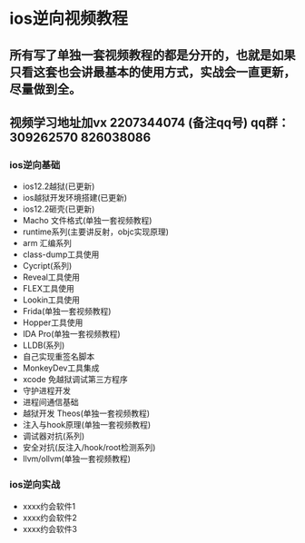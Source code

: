 # ios逆向视频教程
## 所有写了单独一套视频教程的都是分开的，也就是如果只看这套也会讲最基本的使用方式，实战会一直更新，尽量做到全。
## 视频学习地址加vx 2207344074  (备注qq号) qq群：309262570 826038086

### ios逆向基础
* ios12.2越狱(已更新)
* ios越狱开发环境搭建(已更新)
* ios12.2砸壳(已更新)
* Macho 文件格式(单独一套视频教程)
* runtime系列(主要讲反射，objc实现原理)
* arm 汇编系列
* class-dump工具使用
* Cycript(系列)
* Reveal工具使用
* FLEX工具使用
* Lookin工具使用
* Frida(单独一套视频教程)
* Hopper工具使用
* IDA Pro(单独一套视频教程)
* LLDB(系列)
* 自己实现重签名脚本
* MonkeyDev工具集成
* xcode 免越狱调试第三方程序
* 守护进程开发
* 进程间通信基础
* 越狱开发 Theos(单独一套视频教程)
* 注入与hook原理(单独一套视频教程)
* 调试器对抗(系列)
* 安全对抗(反注入/hook/root检测系列)
* llvm/ollvm(单独一套视频教程)
### ios逆向实战
* xxxx约会软件1
* xxxx约会软件2
* xxxx约会软件3

